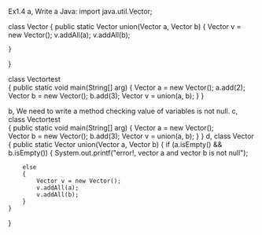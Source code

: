 Ex1.4
a, Write a Java:
import java.util.Vector;

class Vector 
{
	public static Vector union(Vector a, Vector b)
	{
		Vector v = new Vector();
		v.addAll(a);
		v.addAll(b);
		
	}
}

class Vectortest  
{
	public static void main(String[] arg)
	{
		Vector a = new Vector();
		a.add(2);
		Vector b = new Vector();
		b.add(3);
		Vector v = union(a, b);
  	}
}

b, We need to write a method checking value of variables is not null.
c, 
class Vectortest  
{
	public static void main(String[] arg)
	{
		Vector a = new Vector();		
		Vector b = new Vector();
		b.add(3);
		Vector v = union(a, b);
  	}
}
d, 
class Vector 
{
	public static Vector union(Vector a, Vector b)
	{
		if (a.isEmpty()  && b.isEmpty())
		{
			System.out.printf("error!, vector a and vector b is not null");
			
  		else
		{
			Vector v = new Vector();
			v.addAll(a);
			v.addAll(b);
		}
	}
}
